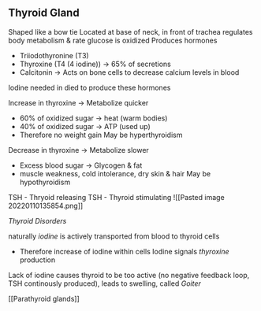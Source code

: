 ## Thyroid Gland
Shaped like a bow tie
Located at base of neck, in front of trachea
regulates body metabolism & rate glucose is oxidized
Produces hormones
- Triiodothyronine (T3)
- Thyroxine (T4 (4 iodine)) -> 65% of secretions
- Calcitonin -> Acts on bone cells to decrease calcium levels in blood

Iodine needed in died to produce these hormones



Increase in thyroxine -> Metabolize quicker
- 60% of oxidized sugar -> heat (warm bodies)
- 40% of oxidized sugar -> ATP (used up)
- Therefore no weight gain
May be hyperthyroidism

Decrease in thyroxine -> Metabolize slower
- Excess blood sugar -> Glycogen & fat
- muscle weakness, cold intolerance, dry skin & hair
May be hypothyroidism

TSH - Thryoid releasing
TSH - Thyroid stimulating
![[Pasted image 20220110135854.png]]

*Thyroid Disorders*

naturally *iodine* is actively transported from blood to thyroid cells
- Therefore increase of iodine within cells
Iodine signals *thyroxine* production

Lack of iodine causes thyroid to be too active (no negative feedback loop, TSH continously produced), leads to swelling, called *Goiter*

[[Parathyroid glands]]

